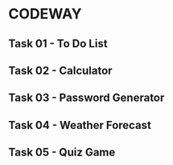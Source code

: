 # CODEWAY

## Task 01 - To Do List
## Task 02 - Calculator
## Task 03 - Password Generator
## Task 04 - Weather Forecast
## Task 05 - Quiz Game
